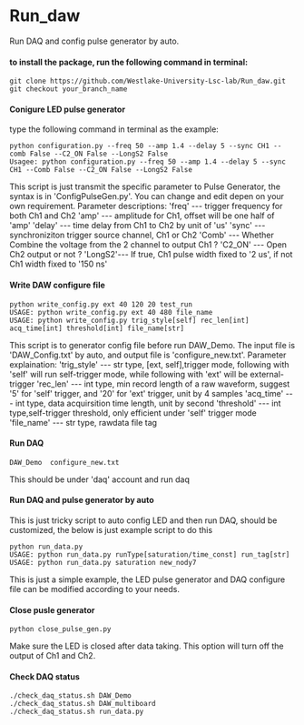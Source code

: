 # Run_daw

Run DAQ and config pulse generator by auto.

#### to install the package, run the following command in terminal:

```
git clone https://github.com/Westlake-University-Lsc-lab/Run_daw.git
git checkout your_branch_name
```

#### Conigure LED pulse generator

type the following command in terminal as the example:

```
python configuration.py --freq 50 --amp 1.4 --delay 5 --sync CH1 --comb False --C2_ON False --LongS2 False
Usagee: python configuration.py --freq 50 --amp 1.4 --delay 5 --sync CH1 --Comb False --C2_ON False --LongS2 False
```
This script is just transmit the specific parameter to Pulse Generator, the syntax is in 'ConfigPulseGen.py'.
You can change and edit depen on your own requirement.
Parameter descriptions:
'freq'  --- trigger frequency for both Ch1 and Ch2
'amp'   --- amplitude for Ch1, offset will be one half of 'amp'
'delay' --- time delay from Ch1 to Ch2 by unit of 'us'
'sync'  --- synchroniziton trigger source channel, Ch1 or Ch2 
'Comb'  --- Whether Combine the voltage from the 2 channel to output Ch1 ?
'C2_ON' --- Open Ch2 output or not ?
'LongS2'--- If true, Ch1 pulse width fixed to '2 us', if not Ch1 width fixed to '150 ns'


#### Write DAW configure file

```
python write_config.py ext 40 120 20 test_run
USAGE: python write_config.py ext 40 480 file_name
USAGE: python write_config.py trig_style[self] rec_len[int] acq_time[int] threshold[int] file_name[str]
```
This script is to generator config file before run DAW_Demo. The input file is 'DAW_Config.txt' by auto,
and output file is 'configure_new.txt'.
Parameter explaination:
'trig_style' --- str type, [ext, self],trigger mode, following with 'self' will run self-trigger mode, while following with 'ext' will be external-trigger
'rec_len'    --- int type, min record length of a raw waveform, suggest '5' for 'self' trigger, and '20' for 'ext' trigger, unit by 4 samples
'acq_time'   --- int type, data acquirsition time length, unit by second
'threshold'  --- int type,self-trigger threshold, only efficient under 'self' trigger mode
'file_name'  --- str type, rawdata file tag


#### Run DAQ

```
DAW_Demo  configure_new.txt
```
This should be under 'daq' account and run daq


#### Run DAQ and pulse generator by auto

This is just tricky script to auto config LED and then run DAQ, should be customized,
the below is just example script to do this
```
python run_data.py
USAGE: python run_data.py runType[saturation/time_const] run_tag[str]
USAGE: python run_data.py saturation new_nody7
```

This is just a simple example, the LED pulse generator and DAQ configure file can be modified according to your needs.

#### Close pusle generator

```
python close_pulse_gen.py
```
Make sure the LED is closed after data taking.
This option will turn off the output of Ch1 and Ch2.

#### Check DAQ status
```
./check_daq_status.sh DAW_Demo
./check_daq_status.sh DAW_multiboard
./check_daq_status.sh run_data.py
```
